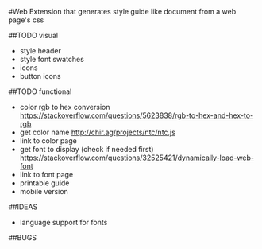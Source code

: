 #Web Extension that generates style guide like document from a web page's css

##TODO visual
* style header
* style font swatches
* icons
* button icons


##TODO functional
* color rgb to hex conversion https://stackoverflow.com/questions/5623838/rgb-to-hex-and-hex-to-rgb
* get color name
http://chir.ag/projects/ntc/ntc.js
* link to color page
* get font to display (check if needed first)
https://stackoverflow.com/questions/32525421/dynamically-load-web-font
* link to font page
* printable guide
* mobile version

##IDEAS
* language support for fonts

##BUGS
